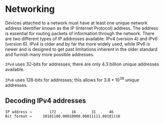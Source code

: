 # Networking

Devices attached to a network must have at least one unique network address identifier known as the IP (Internet Protocol) address. The address is essential for routing packets of information through the network. There are two different types of IP addresses available: IPv4 (version 4) and IPv6 (version 6). IPv4 is older and by far the more widely used, while IPv6 is newer and is designed to get past limitations inherent in the older standard and furnish many more possible addresses.

`IPv4` uses 32-bits for addresses; there are only 4.3 billion unique addresses available.

`IPv6` uses 128-bits for addresses; this allows for $3.8*10^{38}$ unique addresses.

## Decoding IPv4 addresses

```
IP address →        172  .    16  .    31  .   46
Bit format →     10101100.00010000.00011111.00101110
```
